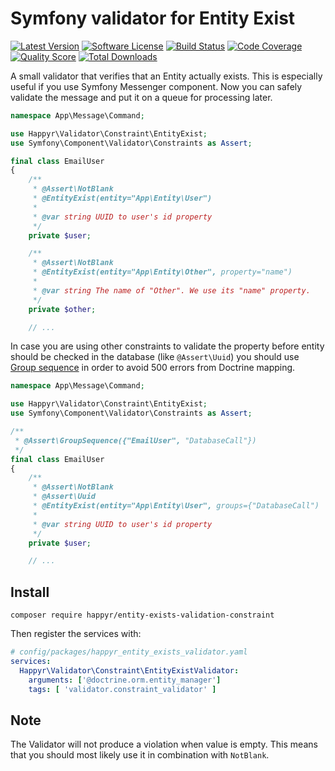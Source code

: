 # Symfony validator for Entity Exist

[![Latest Version](https://img.shields.io/github/release/happyr/entity-exists-validation-constraint.svg?style=flat-square)](https://github.com/happyr/entity-exists-validation-constraint/releases)
[![Software License](https://img.shields.io/badge/license-MIT-brightgreen.svg?style=flat-square)](LICENSE)
[![Build Status](https://img.shields.io/travis/happyr/entity-exists-validation-constraint.svg?style=flat-square)](https://travis-ci.org/happyr/entity-exists-validation-constraint)
[![Code Coverage](https://img.shields.io/scrutinizer/coverage/g/happyr/entity-exists-validation-constraint.svg?style=flat-square)](https://scrutinizer-ci.com/g/happyr/entity-exists-validation-constraint)
[![Quality Score](https://img.shields.io/scrutinizer/g/happyr/entity-exists-validation-constraint.svg?style=flat-square)](https://scrutinizer-ci.com/g/happyr/entity-exists-validation-constraint)
[![Total Downloads](https://img.shields.io/packagist/dt/happyr/entity-exists-validation-constraint.svg?style=flat-square)](https://packagist.org/packages/happyr/entity-exists-validation-constraint)

A small validator that verifies that an Entity actually exists. This is especially useful if you use Symfony Messenger
component. Now you can safely validate the message and put it on a queue for processing later.


```php
namespace App\Message\Command;

use Happyr\Validator\Constraint\EntityExist;
use Symfony\Component\Validator\Constraints as Assert;

final class EmailUser
{
    /**
     * @Assert\NotBlank
     * @EntityExist(entity="App\Entity\User")
     *
     * @var string UUID to user's id property
     */
    private $user;

    /**
     * @Assert\NotBlank
     * @EntityExist(entity="App\Entity\Other", property="name")
     *
     * @var string The name of "Other". We use its "name" property. 
     */
    private $other;

    // ...
```

In case you are using other constraints to validate the property before entity should be checked in the database (like `@Assert\Uuid`) you should use [Group sequence](https://symfony.com/doc/current/validation/sequence_provider.html) in order to avoid 500 errors from Doctrine mapping.

```php
namespace App\Message\Command;

use Happyr\Validator\Constraint\EntityExist;
use Symfony\Component\Validator\Constraints as Assert;

/**
 * @Assert\GroupSequence({"EmailUser", "DatabaseCall"})
 */
final class EmailUser
{
    /**
     * @Assert\NotBlank
     * @Assert\Uuid
     * @EntityExist(entity="App\Entity\User", groups={"DatabaseCall")
     *
     * @var string UUID to user's id property
     */
    private $user;

    // ...
```

## Install

```console
composer require happyr/entity-exists-validation-constraint

```

Then register the services with:

```yaml
# config/packages/happyr_entity_exists_validator.yaml
services:
  Happyr\Validator\Constraint\EntityExistValidator:
    arguments: ['@doctrine.orm.entity_manager']
    tags: [ 'validator.constraint_validator' ]
```

## Note

The Validator will not produce a violation when value is empty. This means that you should most likely use it in
combination with `NotBlank`. 
